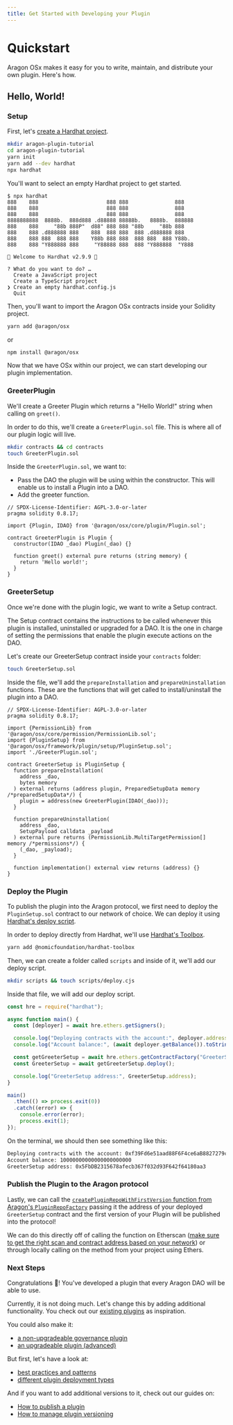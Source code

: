 ```yaml
---
title: Get Started with Developing your Plugin
---
```


# Quickstart

Aragon OSx makes it easy for you to write, maintain, and distribute your own plugin. Here's how.

## Hello, World!

### Setup

First, let's [create a Hardhat project](https://hardhat.org/tutorial/creating-a-new-hardhat-project).

```bash
mkdir aragon-plugin-tutorial
cd aragon-plugin-tutorial
yarn init
yarn add --dev hardhat
npx hardhat
```

You'll want to select an empty Hardhat project to get started.

```
$ npx hardhat
888    888                      888 888               888
888    888                      888 888               888
888    888                      888 888               888
8888888888  8888b.  888d888 .d88888 88888b.   8888b.  888888
888    888     "88b 888P"  d88" 888 888 "88b     "88b 888
888    888 .d888888 888    888  888 888  888 .d888888 888
888    888 888  888 888    Y88b 888 888  888 888  888 Y88b.
888    888 "Y888888 888     "Y88888 888  888 "Y888888  "Y888

👷 Welcome to Hardhat v2.9.9 👷‍

? What do you want to do? …
  Create a JavaScript project
  Create a TypeScript project
❯ Create an empty hardhat.config.js
  Quit
```

Then, you'll want to import the Aragon OSx contracts inside your Solidity project.

```bash
yarn add @aragon/osx
```
or
```bash
npm install @aragon/osx
```

Now that we have OSx within our project, we can start developing our plugin implementation.

### GreeterPlugin

We'll create a Greeter Plugin which returns a "Hello World!" string when calling on `greet()`.

In order to do this, we'll create a `GreeterPlugin.sol` file. This is where all  of our plugin logic will live.

```bash
mkdir contracts && cd contracts
touch GreeterPlugin.sol
```

Inside the `GreeterPlugin.sol`, we want to:
- Pass the DAO the plugin will be using within the constructor. This will enable us to install a Plugin into a DAO.
- Add the greeter function.

```solidity
// SPDX-License-Identifier: AGPL-3.0-or-later
pragma solidity 0.8.17;

import {Plugin, IDAO} from '@aragon/osx/core/plugin/Plugin.sol';

contract GreeterPlugin is Plugin {
  constructor(IDAO _dao) Plugin(_dao) {}

  function greet() external pure returns (string memory) {
    return 'Hello world!';
  }
}
```

### GreeterSetup

Once we're done with the plugin logic, we want to write a Setup contract.

The Setup contract contains the instructions to be called whenever this plugin is installed, uninstalled or upgraded for a DAO. It is the one in charge of setting the permissions that enable the plugin execute actions on the DAO.

Let's create our GreeterSetup contract inside your `contracts` folder:

```bash
touch GreeterSetup.sol
```

Inside the file, we'll add the `prepareInstallation` and `prepareUninstallation` functions. These are the functions that will get called to install/uninstall the plugin into a DAO.

```solidity
// SPDX-License-Identifier: AGPL-3.0-or-later
pragma solidity 0.8.17;

import {PermissionLib} from '@aragon/osx/core/permission/PermissionLib.sol';
import {PluginSetup} from '@aragon/osx/framework/plugin/setup/PluginSetup.sol';
import './GreeterPlugin.sol';

contract GreeterSetup is PluginSetup {
  function prepareInstallation(
    address _dao,
    bytes memory
  ) external returns (address plugin, PreparedSetupData memory /*preparedSetupData*/) {
    plugin = address(new GreeterPlugin(IDAO(_dao)));
  }

  function prepareUninstallation(
    address _dao,
    SetupPayload calldata _payload
  ) external pure returns (PermissionLib.MultiTargetPermission[] memory /*permissions*/) {
    (_dao, _payload);
  }

  function implementation() external view returns (address) {}
}
```

### Deploy the Plugin

To publish the plugin into the Aragon protocol, we first need to deploy the `PluginSetup.sol` contract to our network of choice. We can deploy it using [Hardhat's deploy script](https://hardhat.org/tutorial/deploying-to-a-live-network).

In order to deploy directly from Hardhat, we'll use [Hardhat's Toolbox](https://hardhat.org/hardhat-runner/plugins/nomicfoundation-hardhat-toolbox).

```bash
yarn add @nomicfoundation/hardhat-toolbox
```

Then, we can create a folder called `scripts` and inside of it, we'll add our deploy script.

```bash
mkdir scripts && touch scripts/deploy.cjs
```

Inside that file, we will add our deploy script.

```js
const hre = require("hardhat");

async function main() {
  const [deployer] = await hre.ethers.getSigners();

  console.log("Deploying contracts with the account:", deployer.address);
  console.log("Account balance:", (await deployer.getBalance()).toString());

  const getGreeterSetup = await hre.ethers.getContractFactory("GreeterSetup");
  const GreeterSetup = await getGreeterSetup.deploy();

  console.log("GreeterSetup address:", GreeterSetup.address);
}

main()
  .then(() => process.exit(0))
  .catch((error) => {
    console.error(error);
    process.exit(1);
});
```

On the terminal, we should then see something like this:
```bash
Deploying contracts with the account: 0xf39Fd6e51aad88F6F4ce6aB8827279cffFb92266
Account balance: 10000000000000000000000
GreeterSetup address: 0x5FbDB2315678afecb367f032d93F642f64180aa3
```

### Publish the Plugin to the Aragon protocol

<!-- TODO: Provide the steps for devs to do this. Should it be done directly from Etherscan as of now? -->
Lastly, we can call the [`createPluginRepoWithFirstVersion` function from Aragon's `PluginRepoFactory`](../../03-reference-guide/framework/plugin/repo/PluginRepoFactory.md) passing it the address of your deployed `GreeterSetup` contract and the first version of your Plugin will be published into the protocol!

We can do this directly off of calling the function on Etherscan ([make sure to get the right scan and contract address based on your network](https://github.com/aragon/osx/blob/develop/active_contracts.json)) or through locally calling on the method from your project using Ethers.

<!-- TODO: Add image of Etherscan instructions -->

### Next Steps

Congratulations 🎉! You've developed a plugin that every Aragon DAO will be able to use.

Currently, it is not doing much. Let's change this by adding additional functionality. You check out our [existing plugins](https://github.com/aragon/osx/tree/develop/packages/contracts/src/plugins) as inspiration.

You could also make it:

- [a non-upgradeable governance plugin](./03-non-upgradeable-plugin/index.md)
- [an upgradeable plugin (advanced)](./04-upgradeable-plugin/index.md)

But first, let's have a look at:

- [best practices and patterns](./01-best-practices.md)
- [different plugin deployment types](./02-plugin-types.md)

And if you want to add additional versions to it, check out our guides on:
- [How to publish a plugin](./07-publication/01-publication-process.md)
- [How to manage plugin versioning](./07-publication/02-versioning.md)
